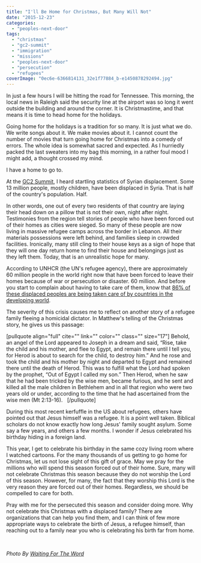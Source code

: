 ```yaml
---
title: "I'll Be Home for Christmas, But Many Will Not"
date: "2015-12-23"
categories: 
  - "peoples-next-door"
tags: 
  - "christmas"
  - "gc2-summit"
  - "immigration"
  - "missions"
  - "peoples-next-door"
  - "persecution"
  - "refugees"
coverImage: "0ec6e-6366814131_32e1f77884_b-e1450878292494.jpg"
---
```


In just a few hours I will be hitting the road for Tennessee. This morning, the local news in Raleigh said the security line at the airport was so long it went outside the building and around the corner. It is Christmastime, and that means it is time to head home for the holidays.

Going home for the holidays is a tradition for so many. It is just what we do. We write songs about it. We make movies about it. I cannot count the number of movies that turn going home for Christmas into a comedy of errors. The whole idea is somewhat sacred and expected. As I hurriedly packed the last sweaters into my bag this morning, in a rather foul mood I might add, a thought crossed my mind.

I have a home to go to.

At the [GC2 Summit](http://www.gc2summit.com/), I heard startling statistics of Syrian displacement. Some 13 million people, mostly children, have been displaced in Syria. That is half of the country's population. Half.

In other words, one out of every two residents of that country are laying their head down on a pillow that is not their own, night after night. Testimonies from the region tell stories of people who have been forced out of their homes as cities were sieged. So many of these people are now living in massive refugee camps across the border in Lebanon. All their materials possessions were left behind, and families sleep in crowded facilities. Ironically, many still cling to their house keys as a sign of hope that they will one day return home to find their house and belongings just as they left them. Today, that is an unrealistic hope for many.

According to UNHCR (the UN's refugee agency), there are approximately 60 million people in the world right now that have been forced to leave their homes because of war or persecution or disaster. 60 million. And before you start to complain about having to take care of them, know that [86% of these displaced peoples are being taken care of by countries in the developing world](http://www.unhcr.org.uk/about-us/key-facts-and-figures.html).

The severity of this crisis causes me to reflect on another story of a refugee family fleeing a homicidal dictator. In Matthew's telling of the Christmas story, he gives us this passage:

\[pullquote align="full" cite="" link="" color="" class="" size="17"\] Behold, an angel of the Lord appeared to Joseph in a dream and said, “Rise, take the child and his mother, and flee to Egypt, and remain there until I tell you, for Herod is about to search for the child, to destroy him.” And he rose and took the child and his mother by night and departed to Egypt and remained there until the death of Herod. This was to fulfill what the Lord had spoken by the prophet, “Out of Egypt I called my son.” Then Herod, when he saw that he had been tricked by the wise men, became furious, and he sent and killed all the male children in Bethlehem and in all that region who were two years old or under, according to the time that he had ascertained from the wise men (Mt 2:13-16).   \[/pullquote\]

During this most recent kerfuffle in the US about refugees, others have pointed out that Jesus himself was a refugee. It is a point well taken. Biblical scholars do not know exactly how long Jesus' family sought asylum. Some say a few years, and others a few months. I wonder if Jesus celebrated his birthday hiding in a foreign land.

This year, I get to celebrate his birthday in the same cozy living room where I watched cartoons. For the many thousands of us getting to go home for Christmas, let us not lose sight of this gift of grace. May we pray for the millions who will spend this season forced out of their home. Sure, many will not celebrate Christmas this season because they do not worship the Lord of this season. However, for many, the fact that they worship this Lord is the very reason they are forced out of their homes. Regardless, we should be compelled to care for both.

Pray with me for the persecuted this season and consider doing more. Why not celebrate this Christmas with a displaced family? There are organizations that can help you find them, and I can think of few more appropriate ways to celebrate the birth of Jesus, a refugee himself, than reaching out to a family near you who is celebrating his birth far from home.

 

 _Photo By [Waiting For The Word](http://www.flickr.com/photos/60532802@N07/6366814131/)_
